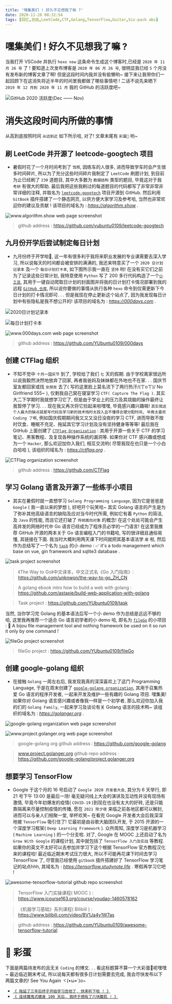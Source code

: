 ```yaml
---
title: '嘿集美们 ! 好久不见想我了嘛 ?'
date: 2020-11-26 08:32:54
tags: [回忆,总结,LeetCode,CTF,Golang,TensorFlow,Guitar,Six-pack abs]
---
```


# 嘿集美们 ! 好久不见想我了嘛 ?
当我打开 VSCode 并执行 `hexo new` 这条命令生成这个博客时,已经是 `2020 年 11 月 26 号` 了 ! 要知道上次发布博客是 `2020 年 06 月 26 号`, 很明显我已经 `5` 个月没有发布新的博客文章了啊! 但是这段时间内我并没有偷懒哟~ 接下来让我带你们一起回顾下在这消失将近半年的时间里我都做了哪些事情吧 ! 二话不说先来晒下 `2019 年 12 月到 2020 年 11 月` 我的 GitHub 的活跃度吧~

![GitHub 2020 活跃度(Dec —— Nov)](嘿集美们-好久不见想我了嘛/2020-github-contributions-from-Dec-to-Nov.PNG)



# 消失这段时间内所做的事情
从高到底按照时间 `从远到近` 如下所示哈, 对了! 文章末尾有 `彩蛋🥚` 哟~


## 刷 LeetCode 并开源了 leetcode-googtech 项目
* 暑假时花了一个月时间考到了 `驾照`, 因练车的人很多, 进而导致学车时会产生很多时间碎片, 所以为了充分这些时间碎片我制定了 `LeetCode` 刷题计划, 到目前为止已经刷了 `230` 道题目, 其中大多数为 `数据结构` 类型的题目, 毕竟这对于我 `考研` 有很大的帮助.  最后我把这些我刷过的每道题目的代码都写了非常非常非常详细的注释, 并取名为 [`leetcode-googtech`](https://github.com/yubuntu0109/leetcode-googtech) 项目开源到 GitHub. 然后利用 `GitBook` 插件搭建了一个静态网页, 以供方便大家学习及参考哈, 当然也非常欢迎你的建议及贡献 ! 该项目的域名为 : *https://algorithm.show* .

![www.algorithm.show web page screenshot](嘿集美们-好久不见想我了嘛/www.algorithm.show.PNG)

> github address : https://github.com/yubuntu0109/leetcode-googtech


## 九月份开学后尝试制定每日计划
* 九月份终于开学啦🎉, 这一年有很多利于我将来职业发展的专业课需要去深入学习, 所以说每天的时间都会被安排的满满的, 我还来特意买了一个 `2020 日计划记录本` 及一个 `每日计划打卡本`, 如下图所示我一直在 `坚持` 哟! 在没有买它们之前为了记录这些日常计划, 我特意使用 `Python` 写了 200 多行代码构造了一个[`小工具`](https://github.com/YUbuntu0109/000days/blob/Hexobackup/py/plan.py), 其用于一键自动爬取日计划的封面图并将我的日计划打卡情况部署到我的远程 [`GitHub 仓库`](https://github.com/YUbuntu0109/000days), 所以说你要做的事情从执行各种 `hexo` 命令到仅需更新下今日计划的打卡情况即可. . . 但是我现在停止更新这个站点了, 因为我发现每日计划中有些隐私是我不想公开的! 该项目的域名为 : *https://000days.com* .

![2020日计划记录本](嘿集美们-好久不见想我了嘛/2020日计划记录本.jpg)

![每日计划打卡本](嘿集美们-好久不见想我了嘛/2020日计划打卡本.jpg)

![www.000days.com web page screenshot](嘿集美们-好久不见想我了嘛/www.000days.com.PNG)

> github address : https://github.com/YUbuntu0109/000days


## 创建 CTFlag 组织
* 不知不觉中 `十月一国庆节` 到了, 学校给了我们 `七` 天的假期. 由于学校离家很远所以说我毅然决然地放弃了回家, 再者我爸妈及妹妹都在外地也不在家. . . 国庆节室友都回家或找 `女朋友` 去了( 写的这里脸上莫名流下了两行热汗/(ㄒoㄒ)/ No Girlfriend 555~ ), 仅剩我自己窝在寝室学习 `CTF( Capture The Flag )`. 其实大二下学期时我就想学习它了, 但是由于学业上的压力及其烧脑的操作最终让我暂停了学习. . . 现在我又再次将它捡起来啦嘿嘿, 毕竟感兴趣兴趣嘛! `其实我这个人最大的缺点就是写代码及学习新的技术栈时太投入且不懂得合理分配时间, 毕竟太喜欢 Coding 了啊`, 例如国庆假期期间我又又又没日没夜的学习 CTF, 进而导致不按时饮食、睡眠不充足、拖延其它学习计划及没有坚持健身等等等! 最后我在 GitHub 上面创建了 [`CTFlag Organization`](https://github.com/CTFlag) : 其用于开源一些关于 CTF 的学习笔记、黑客教程、及复现各种操作系统的漏洞等. 如果你对 CTF 感兴趣或想成为一个 `Hacker`, 那么欢迎加你入我们, 相互交流哟( 尽管我现在也只是一个小白白哈哈 ), 该组织的域名为 : *https://ctflag.org* .

![CTFlag organization screenshot](嘿集美们-好久不见想我了嘛/github-org_CTFlag.PNG)

> github address : https://github.com/CTFlag


## 学习 Golang 语言及开源了一些练手小项目
* 其实在暑假时就一直想学习 `Golang Programming Language`, 因为它是爸爸是 `Google` ( 我一直以来的梦想 ), 好吧开个玩笑哈~ 其实 Golang 语言的产生是为了弥补其他高级语言的缺陷及应对当今时代所需, 例如它有着 `Python` 的简洁, 及 `Java` 的性能, 而且它还打破了 `传统面向对象` 的概念! 在这个处处可能会产生高并发的网络时代中 Go 语言已经成为了程序员必学的一门语言! 在这里我推荐 GitHub 开源的两本关于 Go 语言编程入门的书籍哈, 写的很详细且通俗易懂, 其链接在下面. 我当时大概利用两天课下时间就把其基本语法学 `废` 啦, 然后作为总结写了一个名为 [`task`](https://github.com/yubuntu0109/task) 的小 demo : ✅ it's a todo management which base on vue, gin framework and sqlite3 database .

![task project screenshot](嘿集美们-好久不见想我了嘛/taskGo-project.png)

> 《The Way to Go》中文译本，中文正式名《Go 入门指南》: https://github.com/unknwon/the-way-to-go_ZH_CN

> A golang ebook intro how to build a web with golang : https://github.com/astaxie/build-web-application-with-golang

> Task project : https://github.com/YUbuntu0109/task


当然, 当你学习完 Golang 的基本语法后写一个小 demo 作为总结是远远不够的哈, 这里我再推荐一个适合 Go 语言初学者的小 demo 哈, 即名为 [`fileGo`](https://github.com/yubuntu0109/fileGo) 的小项目 : 📁 A bijou file management tool and nothing framework be used on it so run it only by one command !

![fileGo project screenshot](嘿集美们-好久不见想我了嘛/fileGo-project.png)

> fileGo project : https://github.com/YUbuntu0109/fileGo


## 创建 google-golang 组织
* 在接触 `Golang` 一周左右后, 我发现我真的深深喜欢上了这门 Programming Language, 于是在周末创建了 [`google-golang organization`](https://github.com/google-golang), 其用于召集热爱 Go 语言的程序开发者, 一起来开发及维护一些有趣的 Golang 项目. 嘿集美! 如果你对 Golang 语言感兴趣或者像我一样是一个初学者, 那么欢迎你加入我的们的 `Golang Family`, 一起来学习及谈论有关 Golang 语言的技术鸭~ 该组织的域名为 : *https://golanger.org* .

![google-golang organization web page screenshot](嘿集美们-好久不见想我了嘛/github-org_google-golang.PNG)

![www.project.golanger.org web page screenshot](嘿集美们-好久不见想我了嘛/www.project.golanger.org.PNG)

> google-golang org github address : https://github.com/google-golang

> www.project.golanger.org github repo address : https://github.com/google-golang/project.golanger.org


## 想要学习 TensorFlow
* Google 于这个月的 16 号启动了 `Google 2020 开发者大会`, 其分为 6 天举行, 即 21 号下午 13:00 是最后一场! 毫无疑问线上大会的演讲及互动性并没有现场有激情, 毕竟今年初爆发的疫情( `COVID-19` )到现在也没有太大的好转, 还是只能靠隔离来尽量控制疫情的传播, 愿在 `2021 除夕夜` 来临之前各地区都可以解封, 进而可以与亲人们相聚一堂, 举杯欢笑~  在看完 Google 开发者大会后我深深地被 `TensorFlow` 吸引住了! 它最初是由谷歌大脑团队开发, 于 2015 开源的一个深度学习框架( `Deep Learning Framework` ). 众所周知, 深度学习是机器学习( `Machine Learning` ) 的一个分支啦. 对了, Google 在 MOOC 上还启动了名为 `Grow With Google` 的课程计划, 其中就包括了 `TensorFlow 入门及实战` 等教程. 如果你的英文不太好可以去参加并学习下这个根据 TensorFlow 官方教程汉化来的课程哈! 最近临近期末考试压力很大, 所以不可能再花课下时间去学习 TensorFlow 了, 尽管我已经使用 `gitbook` 插件搭建好了 TensorFlow 学习笔记的站点hhh, 其域名为 : *https://tensorflow.studynote.life* . 寒假再学习它吧 !

![awesome-tensorflow-tutorial github repo screenshot](嘿集美们-好久不见想我了嘛/github-repo_awesome-tensorflow-tutorial.PNG)

> TensorFlow 入门实操课程( MOOC ) : https://www.icourse163.org/course/youdao-1460578162

> 《机器学习基础》系列课程( Bilibili ) : https://www.bilibili.com/video/BV1Ja4y1W7as

> github address : https://github.com/YUbuntu0109/awesome-tensorflow-tutorial



# 🥚 彩蛋
下面是两篇待发布的且无关 `Coding` 的博文. . . 看这标题算不算一个大彩蛋🥚呢嘿嘿~ 最近临近期末考试, 所以说每天都有很多日计划需要去完成, 我会尽快发布以下两篇文章的! See You Again ヾ(•ω•`)o~

* [`《 拖延了三年后终于开始学习吉他了, 快来听下哈 ! 》`](待更新...)
* [`《 连续魔鬼式健身 100 天后, 我终于拥有了六块腹肌 ! 》`](待更新...)

